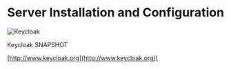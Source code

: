 # Server Installation and Configuration

![Keycloak](https://wjw465150.gitbooks.io/keycloak-documentation/content/server\_installation/images/keycloak\_logo.png)

Keycloak SNAPSHOT

[http://www.keycloak.org](http://www.keycloak.org/)
